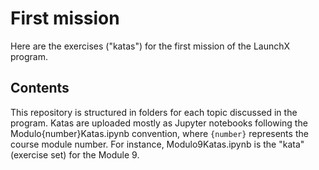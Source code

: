 # First mission

Here are the exercises ("katas") for the first mission of the LaunchX program. 

## Contents

This repository is structured in folders for each topic discussed in the program. Katas are uploaded mostly as Jupyter notebooks following the Modulo{number}Katas.ipynb convention, where `{number}` represents the course module number. For instance, Modulo9Katas.ipynb is the "kata" (exercise set) for the Module 9.

